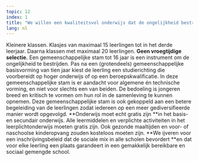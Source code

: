 ```yaml
---
topic: 12
index: 1
title: "We willen een kwaliteitsvol onderwijs dat de ongelijkheid bestrijdt."
lang: nl
---
```

Kleinere klassen. Klasjes van maximaal 15 leerlingen tot in het derde
leerjaar. Daarna klassen met maximaal 20 leerlingen.
**Geen vroegtijdige selectie.** Een gemeenschappelijke stam tot 16 jaar is een instrument om de ongelijkheid te bestrijden. Pas na een (grotendeels) gemeenschappelijke basisvorming van tien jaar kiest de leerling een studierichting die voorbereidt op hoger onderwijs of op een beroepskwalificatie. In deze gemeenschappelijke stam is er aandacht voor algemene én technische vorming, en niet voor slechts een van beiden. De bedoeling is jongeren breed en kritisch te vormen om hun rol in de samenleving te kunnen opnemen. Deze gemeenschappelijke stam is ook gekoppeld aan een betere begeleiding van de leerlingen zodat iedereen op een meer gediversifieerde manier wordt opgevolgd.
**Onderwijs moet echt gratis zijn **in het basis- en secundair onderwijs. Alle leermiddelen en verplichte activiteiten in het leerplichtonderwijs moeten gratis zijn. Ook gezonde maaltijden en voor- of naschoolse kinderopvang zouden kosteloos moeten zijn.
**We ijveren voor een inschrijvingsbeleid dat de sociale mix in alle scholen bevordert **en dat voor elke leerling een plaats garandeert in een gemakkelijk bereikbare en sociaal gemengde school.
